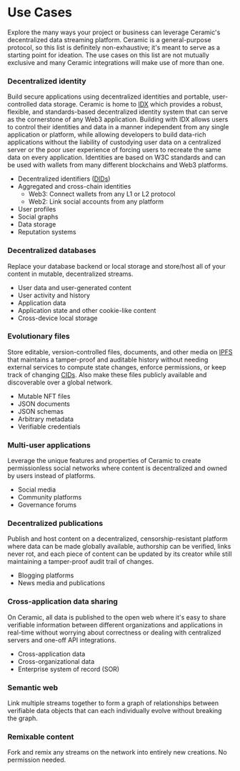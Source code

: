 # Use Cases

Explore the many ways your project or business can leverage Ceramic's decentralized data streaming platform. Ceramic is a general-purpose protocol, so this list is definitely non-exhaustive; it's meant to serve as a starting point for ideation. The use cases on this list are not mutually exclusive and many Ceramic integrations will make use of more than one. 

### **Decentralized identity**
Build secure applications using decentralized identities and portable, user-controlled data storage. Ceramic is home to [IDX](../tools/identity/idx.md) which provides a robust, flexible, and standards-based decentralized identity system that can serve as the cornerstone of any Web3 application. Building with IDX allows users to control their identities and data in a manner independent from any single application or platform, while allowing developers to build data-rich applications without the liability of custodying user data on a centralized server or the poor user experience of forcing users to recreate the same data on every application. Identities are based on W3C standards and can be used with wallets from many different blockchains and Web3 platforms.

- Decentralized identifiers ([DIDs](./glossary.md#dids))
- Aggregated and cross-chain identities 
  - Web3: Connect wallets from any L1 or L2 protocol
  - Web2: Link social accounts from any platform
- User profiles
- Social graphs
- Data storage
- Reputation systems

### **Decentralized databases**
Replace your database backend or local storage and store/host all of your content in mutable, decentralized streams.

- User data and user-generated content
- User activity and history
- Application data
- Application state and other cookie-like content
- Cross-device local storage

### **Evolutionary files**
Store editable, version-controlled files, documents, and other media on [IPFS](./glossary.md#ipfs) that maintains a tamper-proof and auditable history without needing external services to compute state changes, enforce permissions, or keep track of changing [CIDs](./glossary.md#cid). Also make these files publicly available and discoverable over a global network.

- Mutable NFT files
- JSON documents
- JSON schemas
- Arbitrary metadata
- Verifiable credentials

### **Multi-user applications**
Leverage the unique features and properties of Ceramic to create permissionless social networks where content is decentralized and owned by users instead of platforms.

- Social media
- Community platforms
- Governance forums

### **Decentralized publications**
Publish and host content on a decentralized, censorship-resistant platform where data can be made globally available, authorship can be verified, links never rot, and each piece of content can be updated by its creator while still maintaining a tamper-proof audit trail of changes.

- Blogging platforms
- News media and publications

### **Cross-application data sharing**
On Ceramic, all data is published to the open web where it's easy to share verifiable information between different organizations and applications in real-time without worrying about correctness or dealing with centralized servers and one-off API integrations.

- Cross-application data
- Cross-organizational data
- Enterprise system of record (SOR)

### **Semantic web**
Link multiple streams together to form a graph of relationships between verifiable data objects that can each individually evolve without breaking the graph.

### **Remixable content**
Fork and remix any streams on the network into entirely new creations. No permission needed.

</br>
</br>
</br>
